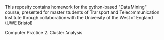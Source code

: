 This reposity contains homework for the python-based "Data Mining" course, presented for master students of Transport and Telecommunication Institute through collaboration with the University of the West of England (UWE Bristol).

Computer Practice 2. Cluster Analysis
